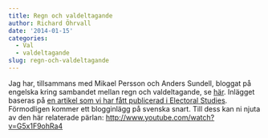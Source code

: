 ```yaml
---
title: Regn och valdeltagande
author: Richard Öhrvall
date: '2014-01-15'
categories:
  - Val
  - valdeltagande
slug: regn-och-valdeltagande
---
```


Jag har, tillsammans med Mikael Persson och Anders Sundell, bloggat på engelska kring sambandet mellan regn och valdeltagande, se [här](http://www.democraticaudit.com/?p=2159). Inlägget baseras på [en artikel som vi har fått publicerad i Electoral Studies](http://www.sciencedirect.com/science/article/pii/S0261379413001212). Förmodligen kommer ett blogginlägg på svenska snart. Till dess kan ni njuta av den här relaterade pärlan: <http://www.youtube.com/watch?v=G5x1F9ohRa4>

